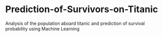 # Prediction-of-Survivors-on-Titanic
Analysis of the population aboard titanic and prediction of survival probability using Machine Learning
